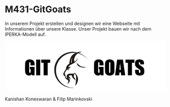 # M431-GitGoats

In unserem Projekt erstellen und designen wir eine Webseite mit Informationen über unsere Klasse. Unser Projekt bauen wir nach dem IPERKA-Modell auf.

![](Bilder/GitGoats.png)

Kanishan Koneswaran & Filip Marinkovski
